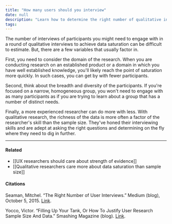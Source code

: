 ```yaml
---
title: "How many users should you interview"
date: null
description: "Learn how to determine the right number of qualitative interviews by considering research domain, participant diversity, and researcher experience to achieve data saturation efficiently."
tags: 
---
```


The number of interviews of participants you might need to engage with in a round of qualitative interviews to achieve data saturation can be difficult to estimate. But, there are a few variables that usually factor in.

First, you need to consider the domain of the research. When you are conducting research on an established product or a domain in which you have well established knowledge, you'll likely reach the point of saturation more quickly. In such cases, you can get by with fewer participants.

Second, think about the breadth and diversity of the participants. If you're focused on a narrow, homogeneous group, you won't need to engage with as many participants as if you are trying to learn about a group that has a number of distinct needs.

Finally, a more experienced researcher can do more with less. With qualitative research, the richness of the data is more often a factor of the researcher's skill than the sample size. They've honed their interviewing skills and are adept at asking the right questions and determining on the fly where they need to dig in further.

---

#### Related

- [[UX researchers should care about strength of evidence]]
- [[Qualitative researchers care more about data saturation than sample size]]

#### Citations

Seaman, Mitchel. “The Right Number of User Interviews.” Medium (blog), October 5, 2015. [Link](https://medium.com/@mitchelseaman/the-right-number-of-user-interviews-de11c7815d9).

Yocco, Victor. “Filling Up Your Tank, Or How To Justify User Research Sample Size And Data.” Smashing Magazine (blog). [Link](https://www.smashingmagazine.com/2017/03/user-research-sample-size-data/).
